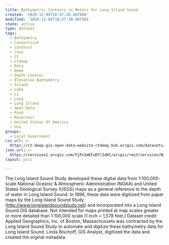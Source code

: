 ```yaml
---
title: Bathymetric Contours in Meters for Long Island Sound
created: '2020-12-04T18:57:20.487494'
modified: '2020-12-04T18:57:20.487501'
state: active
type: dataset
tags:
  - Bathymetry
  - Connecticut
  - Contours
  - Cove
  - Ct
  - Ctdeep
  - Data
  - Deep
  - Depth Contour
  - Elevation Bathymetry
  - Island
  - Lake
  - Li
  - Long
  - Long Island
  - Open Data
  - Pond
  - Reservoir
  - United States Of America
  - Usa
groups:
  - Local Government
csv_url: >-
  https://ct-deep-gis-open-data-website-ctdeep.hub.arcgis.com/datasets/2d08a5e623bd4b3eb107815511344f1a_0.csv?outSR=%7B%22latestWkid%22%3A2234%2C%22wkid%22%3A102656%7D
json_url: >-
  https://services1.arcgis.com/FjPcSmEFuDYlIdKC/arcgis/rest/services/Bathymetric_Contours_in_Meters_for_long_Island_Sound/FeatureServer/0
layout: post

---
```

The Long Island Sound Study developed these digital data from 1:100,000-scale National Oceanic &amp; Atmospheric Administration (NOAA) and United States Geological Survey (USGS) maps as a general reference to the depth of water in Long Island Sound. In 1996, these data were digitized from paper maps by the Long Island Sound Study (<a href='http://www.longislandsoundstudy.net' rel='nofollow ugc' target='_blank'>http://www.longislandsoundstudy.net</a>) and incorporated into a Long Island Sound GIS database. Not intended for maps printed at map scales greater or more detailed than 1:100,000 scale (1 inch = 1,578 feet.)
Dataset credit: Applied Geographics, Inc. of Boston, Massachussets was contracted by the Long Island Sound Study to automate and digitize these bathymetry data for Long Island Sound. Linda Bischoff, GIS Analyst, digitized the data and created the orginal metadata.
